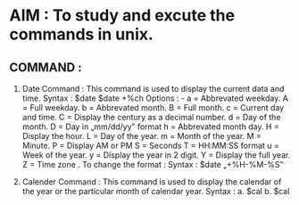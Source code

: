 # AIM : To study and excute the commands in unix.

## COMMAND :
1.	Date Command :
This command is used to display the current data and time.
Syntax :
$date
$date +%ch
Options : -
a = Abbrevated weekday. A = Full weekday.
b = Abbrevated month. B = Full month.
c = Current day and time.
C = Display the century as a decimal number. d = Day of the month.
D = Day in „mm/dd/yy‟ format h = Abbrevated month day.
H = Display the hour. L = Day of the year.
m = Month of the year. M = Minute.
P = Display AM or PM S = Seconds
T = HH:MM:SS format u = Week of the year.
y = Display the year in 2 digit. Y = Display the full year.
Z = Time zone . To change the format :
Syntax :
$date „+%H-%M-%S‟

2.	Calender Command :
This command is used to display the calendar of the year or the particular month of calendar year.
Syntax :
a.	$cal <year>
b.	$cal <month> <year>
